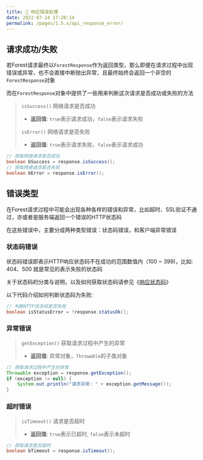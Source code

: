 ```yaml
---
title: 🏥 响应错误处理
date: 2022-07-14 17:20:14
permalink: /pages/1.5.x/api_response_error/
---
```


## 请求成功/失败

若Forest请求最终以`ForestResponse`作为返回类型，那么即便在请求过程中出现错误或异常，也不会直接中断抛出异常，且最终始终会返回一个非空的`ForestResponse`对象

而在`ForestResponse`对象中提供了一些用来判断这次请求是否成功或失败的方法

> `isSuccess()` 网络请求是否成功
>
>- <b>返回值</b>: `true`表示请求成功，`false`表示请求失败
>
> `isError()` 网络请求是否失败
>
>- <b>返回值</b>: `true`表示请求失败，`false`表示请求成功

```java
// 获取网络请求是否成功
boolean bSuccess = response.isSuccess();
// 获取网络请求是否失败
boolean bError = response.isError();
```



## 错误类型

在Forest请求过程中可能会出现各种各样的错误和异常，比如超时、SSL验证不通过，亦或者是服务端返回一个错误的HTTP状态码

在这些错误中，主要分成两种类型错误：状态码错误，和客户端异常错误

### 状态码错误

状态码错误即表示HTTP响应状态码不在成功的范围数值内（100 ~ 399)，比如: 404、500 就是常见的表示失败的状态码

关于状态码的分类与说明，以及如何获取状态码请参见《[响应状态码](/pages/api_response_status/)》

以下代码介绍如何判断状态码为失败:

```java
// 判断HTTP状态码是否失败
boolean isStatusError = !response.statusOk();
```

### 异常错误

> `getException()` 获取请求过程中产生的异常
>
>- <b>返回值</b>: 异常对象，`Throwable`的子类对象

```java
// 获取请求过程中产生的异常
Throwable exception = response.getException();
if (exception != null) {
    System.out.println("请求异常: " + exception.getMessage());    
}
``` 

### 超时错误

> `isTimeout()` 请求是否超时
>
>- <b>返回值</b>: `true`表示已超时, `false`表示未超时

```java
// 获取请求是否超时
boolean bTimeout = response.isTimeout();
``` 
